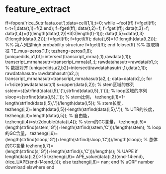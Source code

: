 # feature_extract
ff=fopen('rice_5utr.fasta.out');data=cell(1,1);t=0;
while ~feof(ff)
    f=fgetl(ff);
    t=t+1;data{t,1}=f(2:end);
    f=fgetl(ff);
    data{t,2}=f;
    f=fgetl(ff);
    data{t,3}=f;
    data{t,4}=(f((length(data{t,2})+3):(length(f)-1)));
    data{t,5}=data{t,3}(1:length(data{t,2}));
    f=fgetl(ff);
    f=fgetl(ff);
    data{t,6}=f(1:length(data{t,2})); %% 第六列是high probability structure
    f=fgetl(ff);
end
fclose(ff)
%% 提取特征
TE_mus=zeros(1,1);
tezheng=zeros(1,8);
[uniquedids,a1,b1]=intersect(transcript_mrna(:,1),rawdata(:,1));
transcript_mrnahasutr=transcript_mrna(a1,:);
rawdatahasutr=rawdata(b1,:);
% 数据对齐
[uniquedids,a2,b2]=intersect(rawdatahasutr(:,1),data(:,1));
rawdatahasutr=rawdatahasutr(a2,:);
transcript_mrnahasutr=transcript_mrnahasutr(a2,:);
data=data(b2,:);
for i=1:size(rawdatahasutr,1)
    s=upper(data{i,2});
    % stem区域的序列
    sstem=s([strfind(data{i,5},'('),strfind(data{i,5},')')]);
    % loop区域的序列
    sloop=s(strfind(data{i,5},'.'));
    % stem比例，
    tezheng(i,1)=1-length(strfind(data{i,5},'.'))/length(data{i,5});
    % stem长度，
    tezheng(i,2)=length(data{i,5})-length(strfind(data{i,5},'.'));
    % UTR的长度，
    tezheng(i,3)=length(data{i,5});
    % 自由能，
    tezheng(i,4)=str2double(data{i,4});
    % stem的GC含量，
tezheng(i,5)=(length(strfind(sstem,'G'))+length(strfind(sstem,'C')))/length(sstem);
    % loop的GC含量，
tezheng(i,6)=(length(strfind(sloop,'G'))+length(strfind(sloop,'C')))/length(sloop);
    % 总体的GC含量
    tezheng(i,7)=(length(strfind(s,'G'))+length(strfind(s,'C')))/length(s);
    % UAPE
     if length(data{i,2})>15
        tezheng(i,8)= APE_value(data{i,2}(end-14:end),(rice_UAPE(end-14:end,:)));
    else
        tezheng(i,8)= nan;
     end
    % uORF number download elswhere
end
